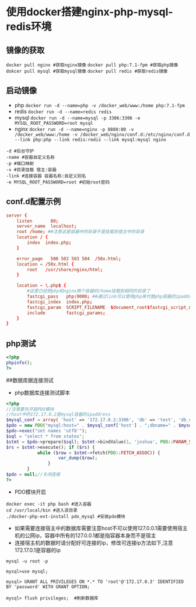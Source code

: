 # 使用docker搭建nginx-php-mysql-redis环境

## 镜像的获取
`docker pull nginx #获取nginx镜像`
`docker pull php:7.1-fpm #获取php镜像`
`dokcer pull mysql #获取mysql镜像`
`docker pull redis #获取redis镜像`

## 启动镜像

* php
 `docker run -d --name=php -v /docker_web/www:/home php:7.1-fpm`
* redis 
`docker run -d --name=redis redis`
* mysql 
`docker run -d --name=mysql -p 3306:3306 -e MYSQL_ROOT_PASSWORD=root mysql`
* nginx
`docker run -d --name=nginx -p 8880:80 -v /docker_web/www:/home -v /docker_web/nginx/conf.d:/etc/nginx/conf.d --link php:php --link redis:redis --link mysql:mysql nginx `
```
-d #后台守护
-name #容器自定义名称
-p #端口映射
-v #目录挂载 宿主:容器
-link #连接容器 容器名称:自定义别名
-e MYSQL_ROOT_PASSWORD=root #初始root密码
```

## conf.d配置示例
```.conf
server {
    listen       80;
    server_name  localhost;
    root /home; ##注意这是容器中的目录不是挂载到宿主中的目录
    location / {
        index  index.php;
    }

    error_page   500 502 503 504  /50x.html;
    location = /50x.html {
        root   /usr/share/nginx/html;
    }

    location ~ \.php$ {
        #这里已经把php和nginx两个容器的/home挂载到相同的目录了
        fastcgi_pass   php:9000; ##通过link可以使用php来代替php容器的ipaddress，如果想查询容器ip可以通过sudo docker inspect 容器 命令查询
        fastcgi_index  index.php;
        fastcgi_param  SCRIPT_FILENAME  $document_root$fastcgi_script_name;
        include        fastcgi_params;
    }
}

```
## php测试
```php
<?php
phpinfo();
?>
```
##数据库据连接测试
* php数据库连接测试脚本
```php
<?php
//注意要先开启PDO模块
//host中的172.17.0.2是mysql容器的ipaddress
$mysql_conf = array( 'host' => '172.17.0.2:3306', 'db' => 'test', 'db_user' => 'root', 'db_pwd' => 'root', );
$pdo = new PDO("mysql:host=" . $mysql_conf['host'] . ";dbname=" . $mysql_conf['db'], $mysql_conf['db_user'], $mysql_conf['db_pwd']);//创建一个pdo对象 
$pdo->exec("set names 'utf8'"); 
$sql = "select * from states";
$stmt = $pdo->prepare($sql); $stmt->bindValue(1, 'joshua', PDO::PARAM_STR);
$rs = $stmt->execute(); if ($rs) {
            while ($row = $stmt->fetch(PDO::FETCH_ASSOC)) {
                    var_dump($row); 
                }
        }
$pdo = null;//关闭连接 
?>
```
* PDO模块开启

```
docker exec -it php bash #进入容器
cd /usr/local/bin #进入该目录
./docker-php-ext-install pdo_mysql #安装pdo模块
```
* 如果需要连接宿主中的数据库需要注意host不可以使用127.0.0.1需要使用宿主机的公网ip，容器中所有的127.0.0.1都是指容器本身而不是宿主
* 连接宿主机的数据时请分配好可连接的ip，修改可连接ip方法如下,注意172.17.0.1是容器的ip
```
mysql -u root -p

mysql>use mysql;

mysql> GRANT ALL PRIVILEGES ON *.* TO 'root'@'172.17.0.3' IDENTIFIED BY 'password' WITH GRANT OPTION;

mysql> flush privileges;  #刷新数据库

```